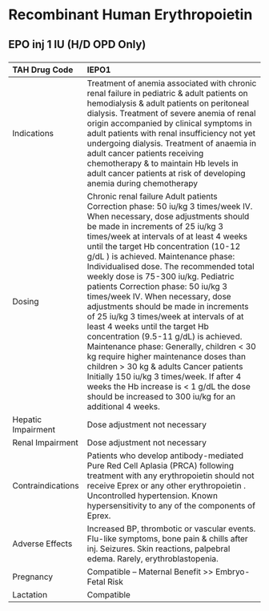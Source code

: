 # Recombinant Human Erythropoietin

## EPO inj 1 IU (H/D OPD Only)

##### 

| TAH Drug Code      | IEPO1                                                                                                                                                                                                                                                                                                                                                                                                                                                                                                                                                                                                                                                                                                                                                                                                                                                                                                   |
|:-------------------|:--------------------------------------------------------------------------------------------------------------------------------------------------------------------------------------------------------------------------------------------------------------------------------------------------------------------------------------------------------------------------------------------------------------------------------------------------------------------------------------------------------------------------------------------------------------------------------------------------------------------------------------------------------------------------------------------------------------------------------------------------------------------------------------------------------------------------------------------------------------------------------------------------------|
| Indications        | Treatment of anemia associated with chronic renal failure in pediatric & adult patients on hemodialysis & adult patients on peritoneal dialysis. Treatment of severe anemia of renal origin accompanied by clinical symptoms in adult patients with renal insufficiency not yet undergoing dialysis. Treatment of anaemia in adult cancer patients receiving chemotherapy & to maintain Hb levels in adult cancer patients at risk of developing anemia during chemotherapy                                                                                                                                                                                                                                                                                                                                                                                                                             |
| Dosing             | Chronic renal failure Adult patients Correction phase: 50 iu/kg 3 times/week IV. When necessary, dose adjustments should be made in increments of 25 iu/kg 3 times/week at intervals of at least 4 weeks until the target Hb concentration (10-12 g/dL ) is achieved. Maintenance phase: Individualised dose. The recommended total weekly dose is 75-300 iu/kg. Pediatric patients Correction phase: 50 iu/kg 3 times/week IV. When necessary, dose adjustments should be made in increments of 25 iu/kg 3 times/week at intervals of at least 4 weeks until the target Hb concentration (9.5-11 g/dL) is achieved. Maintenance phase: Generally, children < 30 kg require higher maintenance doses than children > 30 kg & adults Cancer patients Initially 150 iu/kg 3 times/week. If after 4 weeks the Hb increase is < 1 g/dL the dose should be increased to 300 iu/kg for an additional 4 weeks. |
| Hepatic Impairment | Dose adjustment not necessary                                                                                                                                                                                                                                                                                                                                                                                                                                                                                                                                                                                                                                                                                                                                                                                                                                                                           |
| Renal Impairment   | Dose adjustment not necessary                                                                                                                                                                                                                                                                                                                                                                                                                                                                                                                                                                                                                                                                                                                                                                                                                                                                           |
| Contraindications  | Patients who develop antibody-mediated Pure Red Cell Aplasia (PRCA) following treatment with any erythropoietin should not receive Eprex or any other erythropoietin . Uncontrolled hypertension. Known hypersensitivity to any of the components of Eprex.                                                                                                                                                                                                                                                                                                                                                                                                                                                                                                                                                                                                                                             |
| Adverse Effects    | Increased BP, thrombotic or vascular events. Flu-like symptoms, bone pain & chills after inj. Seizures. Skin reactions, palpebral edema. Rarely, erythroblastopenia.                                                                                                                                                                                                                                                                                                                                                                                                                                                                                                                                                                                                                                                                                                                                    |
| Pregnancy          | Compatible – Maternal Benefit >> Embryo-Fetal Risk                                                                                                                                                                                                                                                                                                                                                                                                                                                                                                                                                                                                                                                                                                                                                                                                                                                      |
| Lactation          | Compatible                                                                                                                                                                                                                                                                                                                                                                                                                                                                                                                                                                                                                                                                                                                                                                                                                                                                                              |

